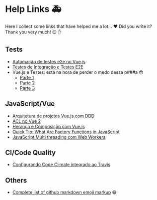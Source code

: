 # Help Links :ambulance:
Here I collect some links that have helped me a lot... :heart: Did you write it? Thank you very much! :wink: :hand:

## Tests
* [Automação de testes e2e no Vue.js](http://vuejs-brasil.com.br/testes-e2e-no-vue-js/)
* [Testes de Integração e Testes E2E](https://github.com/frontendbr/forum/issues/65)
* Vue.js e Testes: está na hora de perder o medo dessa p###a :flushed:
  * [Parte 1](https://www.youtube.com/watch?v=aYXRTin4FYU)
  * [Parte 2](https://www.youtube.com/watch?v=p_W7n48wJOY)
  * [Parte 3](https://www.youtube.com/watch?v=OS7T_5_sqYY)
  
## JavaScript/Vue
* [Arquitetura de projetos Vue.js com DDD](https://blog.codecasts.com.br/arquitetura-de-projetos-vue-js-com-ddd-a2bc26817793)
* [ACL no Vue 2](http://vuejs-brasil.com.br/acl-vue/)
* [Herança e Composição com Vue.js](https://blog.codecasts.com.br/arquitetura-de-projetos-vue-js-com-ddd-a2bc26817793)
* [Quick Tip: What Are Factory Functions in JavaScript](https://www.sitepoint.com/factory-functions-javascript/)
* [JavaScript Multi threading com Web Workers](https://braziljs.org/blog/javascript-multi-threading-com-web-workers-2/)

## CI/Code Quality
* [Configurando Code Climate integrado ao Travis](http://brunozrk.github.io/codeclimate/2015/04/19/configurando-codeclimate-integrado-ao-travis.html)

## Others
* [Complete list of github markdown emoji markup](https://gist.github.com/rxaviers/7360908) :grin:
  
  

